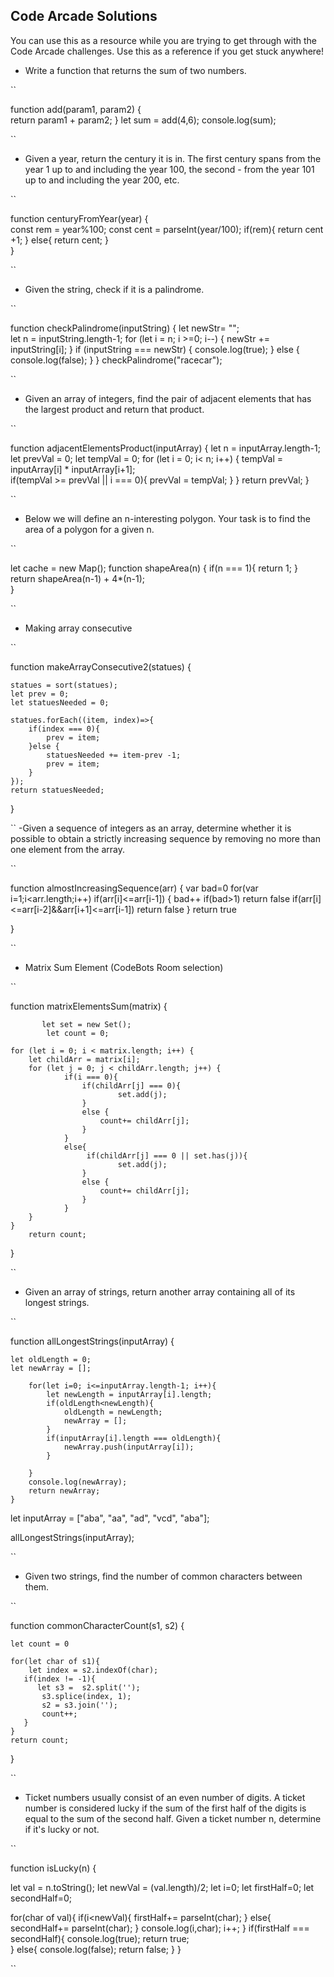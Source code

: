 ## Code Arcade Solutions

You can use this as a resource while you are trying to get through with the Code Arcade challenges. Use this as a reference if you get stuck anywhere!

- Write a function that returns the sum of two numbers.

``




function add(param1, param2) {       
   return param1 + param2;
      } 
   let sum = add(4,6); 
   console.log(sum);
   
   
   
   
``

- Given a year, return the century it is in. The first century spans from the year 1 up to and including the year 100, the second - from the year 101 up to and including the year 200, etc.

``




function centuryFromYear(year) {   
   const rem = year%100;
   const cent = parseInt(year/100);
   if(rem){
   return cent +1; 
   }
   else{
   return cent; 
   }   
 }
 
 
 
 
``

- Given the string, check if it is a palindrome.

``




function checkPalindrome(inputString) { 
   let newStr= "";  
   let n = inputString.length-1;
   for (let i = n; i >=0; i--) {
       newStr += inputString[i];
   }
   if (inputString === newStr) {
       console.log(true); 
   }
   else {
       console.log(false);
   } 
 }
 checkPalindrome("racecar");
 
 
 
 
``
 
 - Given an array of integers, find the pair of adjacent elements that has the largest product and return that product.
 
 ``
 
 
 
 
 function adjacentElementsProduct(inputArray) {
  let n = inputArray.length-1;
    let prevVal = 0;
    let tempVal = 0;
    for (let i = 0; i< n; i++) {
       tempVal = inputArray[i] * inputArray[i+1];  
       if(tempVal >= prevVal || i === 0){
        prevVal =  tempVal;
    }
  }
    return prevVal;
}




``

- Below we will define an n-interesting polygon. Your task is to find the area of a polygon for a given n.

`` 




let cache = new Map();
function shapeArea(n) {
    if(n === 1){
       return 1;
    }    
    return shapeArea(n-1) + 4*(n-1);    
}




`` 

- Making array consecutive

``




function makeArrayConsecutive2(statues) {   

    statues = sort(statues);
    let prev = 0;
    let statuesNeeded = 0;
    
    statues.forEach((item, index)=>{        
        if(index === 0){
            prev = item;
        }else {
            statuesNeeded += item-prev -1;
            prev = item;
        }
    });
    return statuesNeeded;
}




``
-Given a sequence of integers as an array, determine whether it is possible to obtain a strictly increasing sequence by removing no more than one element from the array.

``




function almostIncreasingSequence(arr) {
 var bad=0
  for(var i=1;i<arr.length;i++) if(arr[i]<=arr[i-1]) {
    bad++
    if(bad>1) return false
    if(arr[i]<=arr[i-2]&&arr[i+1]<=arr[i-1]) return false
  }
  return true

}




``
- Matrix Sum Element (CodeBots Room selection)

`` 


function matrixElementsSum(matrix) {
    
           let set = new Set();
            let count = 0;
            
    for (let i = 0; i < matrix.length; i++) {
        let childArr = matrix[i];
        for (let j = 0; j < childArr.length; j++) {
                if(i === 0){
                    if(childArr[j] === 0){
                            set.add(j);    
                    }
                    else {
                        count+= childArr[j];         
                    } 
                }
                else{
                     if(childArr[j] === 0 || set.has(j)){
                            set.add(j);                 
                    }
                    else {
                        count+= childArr[j];       
                    }   
                }    
        }
    }
        return count;
}



``
- Given an array of strings, return another array containing all of its longest strings.

``


function allLongestStrings(inputArray) {

    let oldLength = 0;
    let newArray = [];
    
        for(let i=0; i<=inputArray.length-1; i++){
            let newLength = inputArray[i].length;
            if(oldLength<newLength){
                oldLength = newLength;
                newArray = [];
            }
            if(inputArray[i].length === oldLength){
                newArray.push(inputArray[i]);
            }
            
        }
        console.log(newArray);
        return newArray;
    }
let inputArray = ["aba", "aa", "ad", "vcd", "aba"];

allLongestStrings(inputArray);



``
- Given two strings, find the number of common characters between them.

``




function commonCharacterCount(s1, s2) {

    let count = 0
    
    for(let char of s1){
        let index = s2.indexOf(char);
       if(index != -1){
          let s3 =  s2.split('');
           s3.splice(index, 1);
           s2 = s3.join('');
           count++;
       }
    }    
    return count;    
}




``

- Ticket numbers usually consist of an even number of digits. A ticket number is considered lucky if the sum of the first half of the digits is equal to the sum of the second half. Given a ticket number n, determine if it's lucky or not.

``




function isLucky(n) {

   let val = n.toString();
   let newVal = (val.length)/2;
   let i=0;
   let firstHalf=0;
   let secondHalf=0;
   
   for(char of val){
       if(i<newVal){
        firstHalf+= parseInt(char);
       }
       else{
           secondHalf+= parseInt(char);
       }
    console.log(i,char);
    i++;
} 
    if(firstHalf === secondHalf){
        console.log(true);
        return true;      
    }
    else{
        console.log(false);
        return false;
    }
}




``
